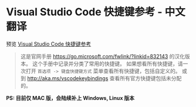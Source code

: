 # Visual Studio Code 快捷键参考 - 中文翻译

预览 [Visual Studio Code 快捷键参考](http://52cik.github.io/vscode-keyboard-shortcuts/)

> 这是官网手册 https://go.microsoft.com/fwlink/?linkid=832143 的汉化版本。
> 这个手册中记录并分类了常用的快捷键。
> 如果想看所有快捷键，请一次打开 `首选项 -> 键盘快捷键方式` 菜单查看所有快捷键，包括自定义的。
> 或到 http://aka.ms/vscodekeybindings 查看所有官方快捷键包括未分配的。


**PS: 目前仅 MAC 版，会陆续补上 Windows, Linux 版本**
